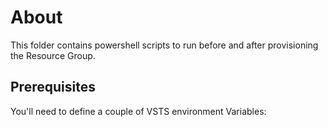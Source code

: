 # About #

This folder contains powershell scripts to run before and after provisioning the Resource Group.

## Prerequisites

You'll need to define a couple of VSTS environment Variables:

